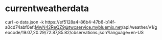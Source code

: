 # currentweatherdata
curl -o data.json -k https://ef5128a4-86b4-47b8-b14f-a0cd74abf0ef:MwN42ReQZ9@twcservice.mybluemix.net/api/weather/v1/geocode/19.07,20.29/72.87,85.82/observations.json?language=en-US

